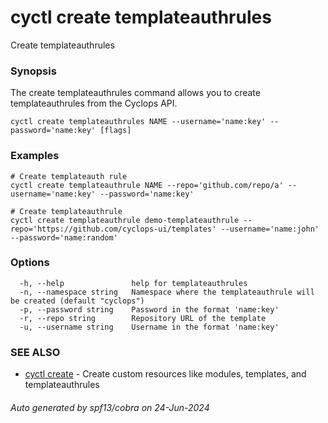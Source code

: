 # cyctl create templateauthrules

Create templateauthrules

### Synopsis

The create templateauthrules command allows you to create templateauthrules from the Cyclops API.

```
cyctl create templateauthrules NAME --username='name:key' --password='name:key' [flags]
```

### Examples

```
# Create templateauth rule
cyctl create templateauthrule NAME --repo='github.com/repo/a' --username='name:key' --password='name:key'

# Create templateauthrule
cyctl create templateauthrule demo-templateauthrule --repo='https://github.com/cyclops-ui/templates' --username='name:john' --password='name:random'
```

### Options

```
  -h, --help               help for templateauthrules
  -n, --namespace string   Namespace where the templateauthrule will be created (default "cyclops")
  -p, --password string    Password in the format 'name:key'
  -r, --repo string        Repository URL of the template
  -u, --username string    Username in the format 'name:key'
```

### SEE ALSO

* [cyctl create](cyctl_create.md)	 - Create custom resources like modules, templates, and templateauthrules

###### Auto generated by spf13/cobra on 24-Jun-2024
